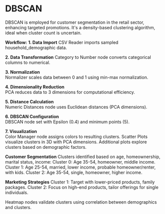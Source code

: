 # DBSCAN
DBSCAN is employed for customer segmentation in the retail sector, enhancing targeted promotions. It's a density-based clustering algorithm, ideal when cluster count is uncertain.

**Workflow:**
**1. Data Import** 
CSV Reader imports sampled household_demographic data.

**2. Data Transformation** 
Category to Number node converts categorical columns to numerical.

**3. Normalization**  
Normalizer scales data between 0 and 1 using min-max normalization.

**4. Dimensionality Reduction**  
PCA reduces data to 3 dimensions for computational efficiency.

**5. Distance Calculation**  
Numeric Distances node uses Euclidean distances (PCA dimensions).

**6. DBSCAN Configuration**  
DBSCAN node set with Epsilon (0.4) and minimum points (5).

**7. Visualization**  
Color Manager node assigns colors to resulting clusters.
Scatter Plots visualize clusters in 3D with PCA dimensions.
Additional plots explore clusters based on demographic factors.

**Customer Segmentation** 
Clusters identified based on age, homeownership, marital status, income:
Cluster 0: Age 35-54, homeowner, middle income.
Cluster 1: Age 25-54, married, lower income, probable homeowner/renter, with kids.
Cluster 2: Age 35-54, single, homeowner, higher income.

**Marketing Strategies** 
Cluster 1: Target with lower-priced products, family packages.
Cluster 2: Focus on high-end products, tailor offerings for single individuals.

Heatmap nodes validate clusters using correlation between demographics and clusters.
